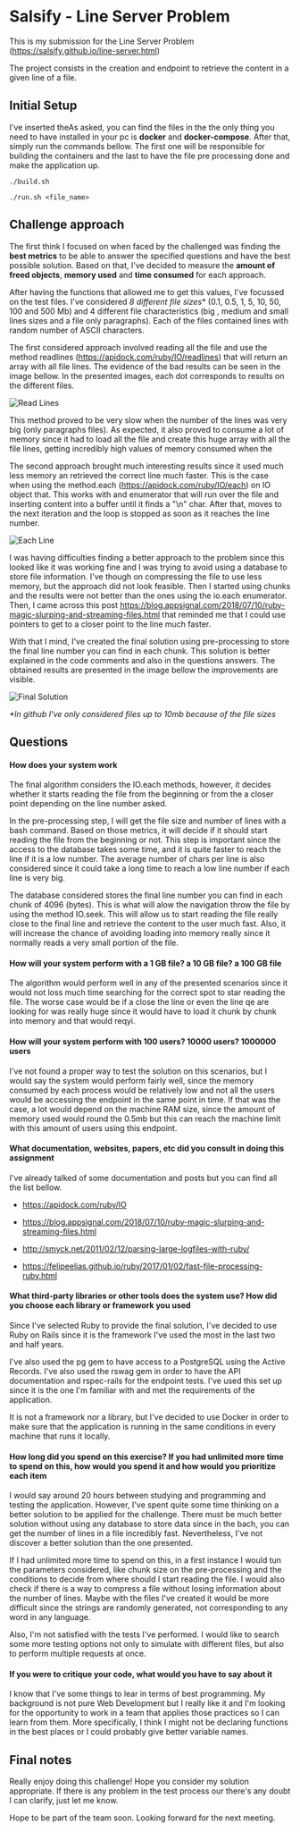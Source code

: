 # Salsify - Line Server Problem

This is my submission for the Line Server Problem (<https://salsify.github.io/line-server.html>)

The project consists in the creation and endpoint to retrieve the content in a given line of a file.

## Initial Setup

I've inserted theAs asked, you can find the files in the the only thing you need to have installed in your pc is **docker** and **docker-compose**. After that, simply run the commands bellow. The first one will be responsible for building the containers and the last to have the file pre processing done and make the application up.

```./build.sh```

```./run.sh <file_name>```

## Challenge approach

The first think I focused on when faced by the challenged was finding the **best metrics** to be able to answer the specified questions and have the best possible solution. Based on that, I've decided to measure the **amount of freed objects**, **memory used** and **time consumed** for each approach.

After having the functions that allowed me to get this values, I've focussed on the test files. I've considered **8* different file sizes** (0.1, 0.5, 1, 5, 10, 50, 100 and 500 Mb) and 4 different file characteristics (big , medium and small lines sizes and a file only paragraphs). Each of the files contained lines with random number of ASCII characters.

The first considered approach involved reading all the file and use the method readlines (<https://apidock.com/ruby/IO/readlines>) that will return an array with all file lines. The evidence of the bad results can be seen in the image bellow. In the presented images, each dot corresponds to results on the different files.

![Read Lines](https://teste-martinho-page.s3-eu-west-1.amazonaws.com/share/read_lines_graph.png)

This method proved to be very slow when the number of the lines was very big (only paragraphs files). As expected, it also proved to consume a lot of memory since it had to load all the file and create this huge array with all the file lines, getting incredibly high values of memory consumed when the

The second approach brought much interesting results since it used much less memory an retrieved the correct line much faster. This is the case when using the method.each (<https://apidock.com/ruby/IO/each>) on IO object that. This works with and enumerator that will run over the file and inserting content into a buffer until it finds a "\n" char. After that, moves to the next iteration and the loop is stopped as soon as it reaches the line number.

![Each Line](https://teste-martinho-page.s3-eu-west-1.amazonaws.com/share/each_line_graph.png)

I was having difficulties finding a better approach to the problem since this looked like it was working fine and I was trying to avoid using a database to store file information. I've though on compressing the file to use less memory, but the approach did not look feasible. Then I started using chunks and the results were not better than the ones using the io.each enumerator. Then, I came across this post <https://blog.appsignal.com/2018/07/10/ruby-magic-slurping-and-streaming-files.html> that reminded me that I could use pointers to get to a closer point to the line much faster.

With that I mind, I've created the final solution using pre-processing to store the final line number you can find in each chunk. This solution is better explained in the code comments and also in the questions answers. The obtained results are presented in the image bellow the improvements are visible.

![Final Solution](https://teste-martinho-page.s3-eu-west-1.amazonaws.com/share/final_graph.png)

_*In github I've only considered files up to 10mb because of the file sizes_

## Questions

#### How does your system work

The final algorithm considers the IO.each methods, however, it decides whether it starts reading the file from the beginning or from the a closer point depending on the line number asked.

In the pre-processing step, I will get the file size and number of lines with a bash command. Based on those metrics, it will decide if it should start reading the file from the beginning or not. This step is important since the access to the database takes some time, and it is quite faster to reach the line if it is a low number. The average number of chars per line is also considered since it could take a long time to reach a low line number if each line is very big.

The database considered stores the final line number you can find in each chunk of 4096 (bytes). This is what will alow the navigation throw the file by using the method IO.seek. This will allow us to start reading the file really close to the final line and retrieve the content to the user much fast. Also, it will increase the chance of avoiding loading into memory really since it normally reads a very small portion of the file.

#### How will your system perform with a 1 GB file? a 10 GB file? a 100 GB file

The algorithm would perform well in any of the presented scenarios since it would not loss much time searching for the correct spot to star reading the file. The worse case would be if a close the line or even the line qe are looking for was really huge since it would have to load it chunk by chunk into memory and that would reqyi.

#### How will your system perform with 100 users? 10000 users? 1000000 users

I've not found a proper way to test the solution on this scenarios, but I would say the system would perform fairly well, since the memory consumed by each process would be relatively low and not all the users would be accessing the endpoint in the same point in time. If that was the case, a lot would depend on the machine RAM size, since the amount of memory used would round the 0.5mb but this can reach the machine limit with this amount of users using this endpoint.

#### What documentation, websites, papers, etc did you consult in doing this assignment

I've already talked of some documentation and posts but you can find all the list bellow.

* <https://apidock.com/ruby/IO>

* <https://blog.appsignal.com/2018/07/10/ruby-magic-slurping-and-streaming-files.html>

* <http://smyck.net/2011/02/12/parsing-large-logfiles-with-ruby/>

* <https://felipeelias.github.io/ruby/2017/01/02/fast-file-processing-ruby.html>

#### What third-party libraries or other tools does the system use? How did you choose each library or framework you used

Since I've selected Ruby to provide the final solution, I've decided to use Ruby on Rails since it is the framework I've used the most in the last two and half years.

I've also used the pg gem to have access to a PostgreSQL using the Active Records. I've also used the rswag gem in order to have the API documentation and rspec-rails for the endpoint tests. I've used this set up since it is the one I'm familiar with and met the requirements of the application.

It is not a framework nor a library, but I've decided to use Docker in order to make sure that the application is running in the same conditions in every machine that runs it locally.

#### How long did you spend on this exercise? If you had unlimited more time to spend on this, how would you spend it and how would you prioritize each item

I would say around 20 hours between studying and programming and testing the application. However, I've spent quite some time thinking on a better solution to be applied for the challenge. There must be much better solution without using any database to store data since in the bach, you can get the number of lines in a file incredibly fast. Nevertheless, I've not discover a better solution than the one presented.

If I had unlimited more time to spend on this, in a first instance I would tun the parameters considered, like chunk size on the pre-processing and the conditions to decide from where should I start reading the file. I would also check if there is a way to compress a file without losing information about the number of lines. Maybe with the files I've created it would be more difficult since the strings are randomly generated, not corresponding to any word in any language.

Also, I'm not satisfied with the tests I've performed. I would like to search some more testing options not only to simulate with different files, but also to perform multiple requests at once.  

#### If you were to critique your code, what would you have to say about it

I know that I've some things to lear in terms of best programming. My background is not pure Web Development but I really like it and I'm looking for the opportunity to work in a team that applies those practices so I can learn from them. More specifically, I think I might not be declaring functions in the best places or I could probably give better variable names.

## Final notes

Really enjoy doing this challenge! Hope you consider my solution appropriate. If there is any problem in the test process our there's any doubt I can clarify, just let me know.

Hope to be part of the team soon. Looking forward for the next meeting.

